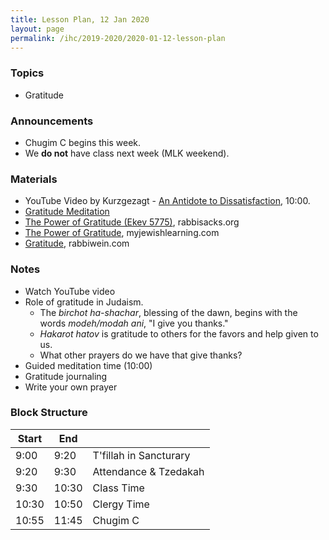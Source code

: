```yaml
---
title: Lesson Plan, 12 Jan 2020
layout: page
permalink: /ihc/2019-2020/2020-01-12-lesson-plan
---
```


### Topics

-   Gratitude

### Announcements

-   Chugim C begins this week.
-   We **do not** have class next week (MLK weekend).

### Materials

-   YouTube Video by Kurzgezagt - [An Antidote to Dissatisfaction](https://www.youtube.com/watch?v=WPPPFqsECz0), 10:00.
-   [Gratitude Meditation](https://alignedandwell.com/gratitude-meditation/)
-   [The Power of Gratitude (Ekev 5775)](http://rabbisacks.org/the-power-of-gratitude-ekev-5775/), rabbisacks.org
-   [The Power of Gratitude](https://www.myjewishlearning.com/rabbis-without-borders/the-power-of-gratitude/), myjewishlearning.com
-   [Gratitude](https://www.rabbiwein.com/blog/gratitude-167.html), rabbiwein.com

### Notes

-   Watch YouTube video
-   Role of gratitude in Judaism.
    -   The _birchot ha-shachar_, blessing of the dawn, begins with the words _modeh/modah ani_, "I give you thanks."
    -   _Hakarot hatov_ is gratitude to others for the favors and help given to us.
    -   What other prayers do we have that give thanks?
-   Guided meditation time (10:00)
-   Gratitude journaling
-   Write your own prayer

### Block Structure

| Start | End   |                           |
| ----- | ----- | ------------------------- |
| 9:00  | 9:20  | T'fillah in Sancturary    |
| 9:20  | 9:30  | Attendance &amp; Tzedakah |
| 9:30  | 10:30 | Class Time                |
| 10:30 | 10:50 | Clergy Time               |
| 10:55 | 11:45 | Chugim C                  |
